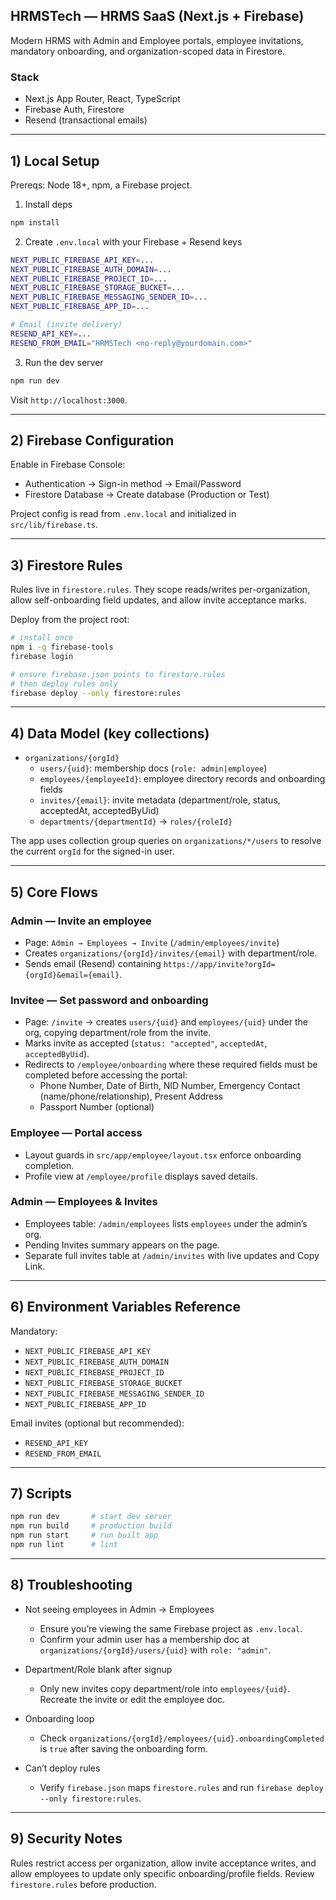 ## HRMSTech — HRMS SaaS (Next.js + Firebase)

Modern HRMS with Admin and Employee portals, employee invitations, mandatory onboarding, and organization-scoped data in Firestore.

### Stack
- Next.js App Router, React, TypeScript
- Firebase Auth, Firestore
- Resend (transactional emails)

---

## 1) Local Setup

Prereqs: Node 18+, npm, a Firebase project.

1. Install deps
```bash
npm install
```

2. Create `.env.local` with your Firebase + Resend keys
```bash
NEXT_PUBLIC_FIREBASE_API_KEY=...
NEXT_PUBLIC_FIREBASE_AUTH_DOMAIN=...
NEXT_PUBLIC_FIREBASE_PROJECT_ID=...
NEXT_PUBLIC_FIREBASE_STORAGE_BUCKET=...
NEXT_PUBLIC_FIREBASE_MESSAGING_SENDER_ID=...
NEXT_PUBLIC_FIREBASE_APP_ID=...

# Email (invite delivery)
RESEND_API_KEY=...
RESEND_FROM_EMAIL="HRMSTech <no-reply@yourdomain.com>"
```

3. Run the dev server
```bash
npm run dev
```
Visit `http://localhost:3000`.

---

## 2) Firebase Configuration

Enable in Firebase Console:
- Authentication → Sign-in method → Email/Password
- Firestore Database → Create database (Production or Test)

Project config is read from `.env.local` and initialized in `src/lib/firebase.ts`.

---

## 3) Firestore Rules

Rules live in `firestore.rules`. They scope reads/writes per-organization, allow self-onboarding field updates, and allow invite acceptance marks.

Deploy from the project root:
```bash
# install once
npm i -g firebase-tools
firebase login

# ensure firebase.json points to firestore.rules
# then deploy rules only
firebase deploy --only firestore:rules
```

---

## 4) Data Model (key collections)
- `organizations/{orgId}`
  - `users/{uid}`: membership docs (`role: admin|employee`)
  - `employees/{employeeId}`: employee directory records and onboarding fields
  - `invites/{email}`: invite metadata (department/role, status, acceptedAt, acceptedByUid)
  - `departments/{departmentId}` → `roles/{roleId}`

The app uses collection group queries on `organizations/*/users` to resolve the current `orgId` for the signed-in user.

---

## 5) Core Flows

### Admin — Invite an employee
- Page: `Admin → Employees → Invite` (`/admin/employees/invite`)
- Creates `organizations/{orgId}/invites/{email}` with department/role.
- Sends email (Resend) containing `https://app/invite?orgId={orgId}&email={email}`.

### Invitee — Set password and onboarding
- Page: `/invite` → creates `users/{uid}` and `employees/{uid}` under the org, copying department/role from the invite.
- Marks invite as accepted (`status: "accepted"`, `acceptedAt`, `acceptedByUid`).
- Redirects to `/employee/onboarding` where these required fields must be completed before accessing the portal:
  - Phone Number, Date of Birth, NID Number, Emergency Contact (name/phone/relationship), Present Address
  - Passport Number (optional)

### Employee — Portal access
- Layout guards in `src/app/employee/layout.tsx` enforce onboarding completion.
- Profile view at `/employee/profile` displays saved details.

### Admin — Employees & Invites
- Employees table: `/admin/employees` lists `employees` under the admin’s org.
- Pending Invites summary appears on the page.
- Separate full invites table at `/admin/invites` with live updates and Copy Link.

---

## 6) Environment Variables Reference
Mandatory:
- `NEXT_PUBLIC_FIREBASE_API_KEY`
- `NEXT_PUBLIC_FIREBASE_AUTH_DOMAIN`
- `NEXT_PUBLIC_FIREBASE_PROJECT_ID`
- `NEXT_PUBLIC_FIREBASE_STORAGE_BUCKET`
- `NEXT_PUBLIC_FIREBASE_MESSAGING_SENDER_ID`
- `NEXT_PUBLIC_FIREBASE_APP_ID`

Email invites (optional but recommended):
- `RESEND_API_KEY`
- `RESEND_FROM_EMAIL`

---

## 7) Scripts
```bash
npm run dev       # start dev server
npm run build     # production build
npm run start     # run built app
npm run lint      # lint
```

---

## 8) Troubleshooting

- Not seeing employees in Admin → Employees
  - Ensure you’re viewing the same Firebase project as `.env.local`.
  - Confirm your admin user has a membership doc at `organizations/{orgId}/users/{uid}` with `role: "admin"`.

- Department/Role blank after signup
  - Only new invites copy department/role into `employees/{uid}`. Recreate the invite or edit the employee doc.

- Onboarding loop
  - Check `organizations/{orgId}/employees/{uid}.onboardingCompleted` is `true` after saving the onboarding form.

- Can’t deploy rules
  - Verify `firebase.json` maps `firestore.rules` and run `firebase deploy --only firestore:rules`.

---

## 9) Security Notes
Rules restrict access per organization, allow invite acceptance writes, and allow employees to update only specific onboarding/profile fields. Review `firestore.rules` before production.


